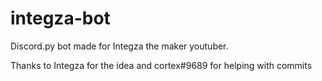 # integza-bot

Discord.py bot made for Integza the maker youtuber. 


Thanks to Integza for the idea and cortex#9689 for helping with commits
